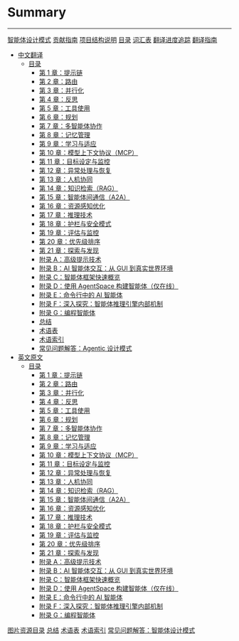 # Summary

---

[智能体设计模式](README.md)
[贡献指南](CONTRIBUTING.md)
[项目结构说明](PROJECT_STRUCTURE.md)
[目录](TABLE_OF_CONTENTS.md)
[词汇表](glossary.md)
[翻译进度追踪](progress.md)
[翻译指南](translation-guide.md)

- [中文翻译](chapters/README.md)
  - [目录](<chapters/Agentic Design Patterns.md>)
    - [第 1 章：提示链](<chapters/Chapter 1_ Prompt Chaining.md>)
    - [第 2 章：路由](<chapters/Chapter 2_ Routing.md>)
    - [第 3 章：并行化](<chapters/Chapter 3_ Parallelization.md>)
    - [第 4 章：反思](<chapters/Chapter 4_ Reflection.md>)
    - [第 5 章：工具使用](<chapters/Chapter 5_ Tool Use.md>)
    - [第 6 章：规划](<chapters/Chapter 6_ Planning.md>)
    - [第 7 章：多智能体协作](<chapters/Chapter 7_ Multi-Agent Collaboration.md>)
    - [第 8 章：记忆管理](<chapters/Chapter 8_ Memory Management.md>)
    - [第 9 章：学习与适应](<chapters/Chapter 9_ Learning and Adaptation.md>)
    - [第 10 章：模型上下文协议（MCP）](<chapters/Chapter 10_ Model Context Protocol (MCP).md>)
    - [第 11 章：目标设定与监控](<chapters/Chapter 11_ Goal Setting and Monitoring.md>)
    - [第 12 章：异常处理与恢复](<chapters/Chapter 12_ Exception Handling and Recovery.md>)
    - [第 13 章：人机协同](<chapters/Chapter 13_ Human-in-the-Loop.md>)
    - [第 14 章：知识检索（RAG）](<chapters/Chapter 14_ Knowledge Retrieval (RAG).md>)
    - [第 15 章：智能体间通信（A2A）](<chapters/Chapter 15_ Inter-Agent Communication (A2A).md>)
    - [第 16 章：资源感知优化](<chapters/Chapter 16_ Resource-Aware Optimization.md>)
    - [第 17 章：推理技术](<chapters/Chapter 17_ Reasoning Techniques.md>)
    - [第 18 章：护栏与安全模式](<chapters/Chapter 18_ Guardrails_Safety Patterns.md>)
    - [第 19 章：评估与监控](<chapters/Chapter 19_ Evaluation and Monitoring.md>)
    - [第 20 章：优先级排序](<chapters/Chapter 20_ Prioritization.md>)
    - [第 21 章：探索与发现](<chapters/Chapter 21_ Exploration and Discovery.md>)
    - [附录 A：高级提示技术](<chapters/Appendix A_ Advanced Prompting Techniques.md>)
    - [附录 B：AI 智能体交互：从 GUI 到真实世界环境](<chapters/Appendix B - AI Agentic Interactions_ From GUI to Real world environment.md>)
    - [附录 C：智能体框架快速概览](<chapters/Appendix C - Quick overview of Agentic Frameworks.md>)
    - [附录 D：使用 AgentSpace 构建智能体（仅在线）](<chapters/Appendix D - Building an Agent with AgentSpace (on-line only).md>)
    - [附录 E：命令行中的 AI 智能体](<chapters/Appendix E - AI Agents on the CLI.md>)
    - [附录 F：深入探究：智能体推理引擎内部机制](<chapters/Appendix F  - Under the Hood_ An Inside Look at the Agents Reasoning Engines.md>)
    - [附录 G：编程智能体](<chapters/Appendix G -  Coding agents.md>)
    - [总结](chapters/Conclusion.md)
    - [术语表](chapters/Glossary.md)
    - [术语索引](<chapters/Index of Terms.md>)
    - [常见问题解答：Agentic 设计模式](<chapters/Frequently Asked Questions_ Agentic Design Patterns.md>)
- [英文原文](original/README.md)
  - [目录](<original/Agentic Design Patterns.md>)
    - [第 1 章：提示链](<original/Chapter 1_ Prompt Chaining.md>)
    - [第 2 章：路由](<original/Chapter 2_ Routing.md>)
    - [第 3 章：并行化](<original/Chapter 3_ Parallelization.md>)
    - [第 4 章：反思](<original/Chapter 4_ Reflection.md>)
    - [第 5 章：工具使用](<original/Chapter 5_ Tool Use.md>)
    - [第 6 章：规划](<original/Chapter 6_ Planning.md>)
    - [第 7 章：多智能体协作](<original/Chapter 7_ Multi-Agent Collaboration.md>)
    - [第 8 章：记忆管理](<original/Chapter 8_ Memory Management.md>)
    - [第 9 章：学习与适应](<original/Chapter 9_ Learning and Adaptation.md>)
    - [第 10 章：模型上下文协议（MCP）](<original/Chapter 10_ Model Context Protocol (MCP).md>)
    - [第 11 章：目标设定与监控](<original/Chapter 11_ Goal Setting and Monitoring.md>)
    - [第 12 章：异常处理与恢复](<original/Chapter 12_ Exception Handling and Recovery.md>)
    - [第 13 章：人机协同](<original/Chapter 13_ Human-in-the-Loop.md>)
    - [第 14 章：知识检索（RAG）](<original/Chapter 14_ Knowledge Retrieval (RAG).md>)
    - [第 15 章：智能体间通信（A2A）](<original/Chapter 15_ Inter-Agent Communication (A2A).md>)
    - [第 16 章：资源感知优化](<original/Chapter 16_ Resource-Aware Optimization.md>)
    - [第 17 章：推理技术](<original/Chapter 17_ Reasoning Techniques.md>)
    - [第 18 章：护栏与安全模式](<original/Chapter 18_ Guardrails_Safety Patterns.md>)
    - [第 19 章：评估与监控](<original/Chapter 19_ Evaluation and Monitoring.md>)
    - [第 20 章：优先级排序](<original/Chapter 20_ Prioritization.md>)
    - [第 21 章：探索与发现](<original/Chapter 21_ Exploration and Discovery.md>)
    - [附录 A：高级提示技术](<original/Appendix A_ Advanced Prompting Techniques.md>)
    - [附录 B：AI 智能体交互：从 GUI 到真实世界环境](<original/Appendix B - AI Agentic Interactions_ From GUI to Real world environment.md>)
    - [附录 C：智能体框架快速概览](<original/Appendix C - Quick overview of Agentic Frameworks.md>)
    - [附录 D：使用 AgentSpace 构建智能体（仅在线）](<original/Appendix D - Building an Agent with AgentSpace (on-line only).md>)
    - [附录 E：命令行中的 AI 智能体](<original/Appendix E - AI Agents on the CLI.md>)
    - [附录 F：深入探究：智能体推理引擎内部机制](<original/Appendix F  - Under the Hood_ An Inside Look at the Agents Reasoning Engines.md>)
    - [附录 G：编程智能体](<original/Appendix G -  Coding agents.md>)

[图片资源目录](images/README.md)
[总结](original/Conclusion.md)
[术语表](original/Glossary.md)
[术语索引](<original/Index of Terms.md>)
[常见问题解答：智能体设计模式](<original/Online contribution - Frequently Asked Questions_ Agentic Design Patterns.md>)
